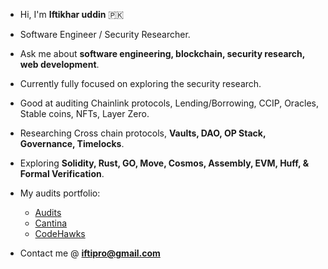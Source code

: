 - Hi, I'm **Iftikhar uddin** 🇵🇰
- Software Engineer / Security Researcher.
- Ask me about **software engineering, blockchain, security research, web development**.
- Currently fully focused on exploring the security research.
- Good at auditing Chainlink protocols, Lending/Borrowing, CCIP, Oracles, Stable coins, NFTs, Layer Zero.
- Researching Cross chain protocols, **Vaults, DAO, OP Stack, Governance, Timelocks**.
- Exploring **Solidity, Rust, GO, Move, Cosmos, Assembly, EVM, Huff, & Formal Verification**.
- My audits portfolio:
  - [Audits](https://github.com/iftikharuddin/audit-reports)
  - [Cantina](https://cantina.xyz/u/0xTheBlackPanther)
  - [CodeHawks](https://www.codehawks.com/profile/clnca1ftl0000lf08bfytq099)

- Contact me @ **iftipro@gmail.com**





